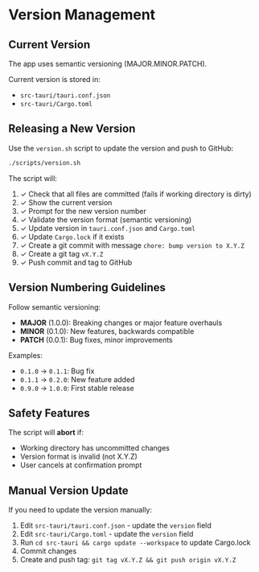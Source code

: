 # Version Management

## Current Version

The app uses semantic versioning (MAJOR.MINOR.PATCH).

Current version is stored in:
- `src-tauri/tauri.conf.json`
- `src-tauri/Cargo.toml`

## Releasing a New Version

Use the `version.sh` script to update the version and push to GitHub:

```bash
./scripts/version.sh
```

The script will:
1. ✓ Check that all files are committed (fails if working directory is dirty)
2. ✓ Show the current version
3. ✓ Prompt for the new version number
4. ✓ Validate the version format (semantic versioning)
5. ✓ Update version in `tauri.conf.json` and `Cargo.toml`
6. ✓ Update `Cargo.lock` if it exists
7. ✓ Create a git commit with message `chore: bump version to X.Y.Z`
8. ✓ Create a git tag `vX.Y.Z`
9. ✓ Push commit and tag to GitHub

## Version Numbering Guidelines

Follow semantic versioning:

- **MAJOR** (1.0.0): Breaking changes or major feature overhauls
- **MINOR** (0.1.0): New features, backwards compatible
- **PATCH** (0.0.1): Bug fixes, minor improvements

Examples:
- `0.1.0` → `0.1.1`: Bug fix
- `0.1.1` → `0.2.0`: New feature added
- `0.9.0` → `1.0.0`: First stable release

## Safety Features

The script will **abort** if:
- Working directory has uncommitted changes
- Version format is invalid (not X.Y.Z)
- User cancels at confirmation prompt

## Manual Version Update

If you need to update the version manually:

1. Edit `src-tauri/tauri.conf.json` - update the `version` field
2. Edit `src-tauri/Cargo.toml` - update the `version` field
3. Run `cd src-tauri && cargo update --workspace` to update Cargo.lock
4. Commit changes
5. Create and push tag: `git tag vX.Y.Z && git push origin vX.Y.Z`

